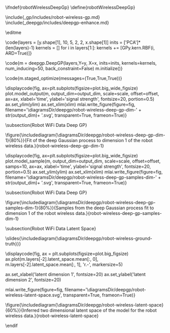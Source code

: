 \ifndef{robotWirelessDeepGp}
\define{robotWirelessDeepGp}

\include{_gp/includes/robot-wireless-gp.md}
\include{_deepgp/includes/deepgp-enhance.md}

\editme

\code{layers = [y.shape[1], 10, 5, 2, 2, x.shape[1]]
inits = ['PCA']*(len(layers)-1)
kernels = []
for i in layers[1:]:
    kernels += [GPy.kern.RBF(i, ARD=True)]}
	
\code{m = deepgp.DeepGP(layers,Y=y, X=x, inits=inits, 
                  kernels=kernels,
                  num_inducing=50, back_constraint=False)
m.initialize()}

\code{m.staged_optimize(messages=(True,True,True))}

\displaycode{fig, ax=plt.subplots(figsize=plot.big_wide_figsize)
plot.model_output(m, output_dim=output_dim, scale=scale, offset=offset, ax=ax, 
                  xlabel='time', ylabel='signal strength', fontsize=20, portion=0.5)
ax.set_ylim(ylim)
ax.set_xlim(xlim)
mlai.write_figure(figure=fig, filename='\diagramsDir/deepgp/robot-wireless-deep-gp-dim-' + str(output_dim)+ '.svg', 
                  transparent=True, frameon=True)}
				  
\subsection{Robot WiFi Data Deep GP}

\figure{\includediagram{\diagramsDir/deepgp/robot-wireless-deep-gp-dim-1}{80%}}{Fit of the deep Gaussian process to dimension 1 of the robot wireless data.}{robot-wireless-deep-gp-dim-1}

\displaycode{fig, ax=plt.subplots(figsize=plot.big_wide_figsize)
plot.model_sample(m, output_dim=output_dim, scale=scale, offset=offset, samps=10, ax=ax,
                  xlabel='time', ylabel='signal strength', fontsize=20, portion=0.5)
ax.set_ylim(ylim)
ax.set_xlim(xlim)
mlai.write_figure(figure=fig, filename='\diagramsDir/deepgp/robot-wireless-deep-gp-samples-dim-' + str(output_dim)+ '.svg', 
                  transparent=True, frameon=True)}

\subsection{Robot WiFi Data Deep GP}

\figure{\includediagram{\diagramsDir/deepgp/robot-wireless-deep-gp-samples-dim-1}{80%}}{Samples from the deep Gaussian process fit to dimension 1 of the robot wireless data.}{robot-wireless-deep-gp-samples-dim-1}

\subsection{Robot WiFi Data Latent Space}

\slides{\includediagram{\diagramsDir/deepgp/robot-wireless-ground-truth}}}

\displaycode{fig, ax = plt.subplots(figsize=plot.big_figsize)
ax.plot(m.layers[-2].latent_space.mean[:, 0], 
        m.layers[-2].latent_space.mean[:, 1], 
        'r.-', markersize=5)

ax.set_xlabel('latent dimension 1', fontsize=20)
ax.set_ylabel('latent dimension 2', fontsize=20)

mlai.write_figure(figure=fig, filename='\diagramsDir/deepgp/robot-wireless-latent-space.svg', 
            transparent=True, frameon=True)}
			
\figure{\includediagram{\diagramsDir/deepgp/robot-wireless-latent-space}{60%}}{Inferred two dimensional latent space of the model for the robot wireless data.}{robot-wireless-latent-space}


\endif
